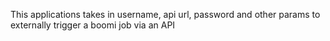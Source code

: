 This applications takes in username, api  url, password and other params to externally trigger a boomi job via an API